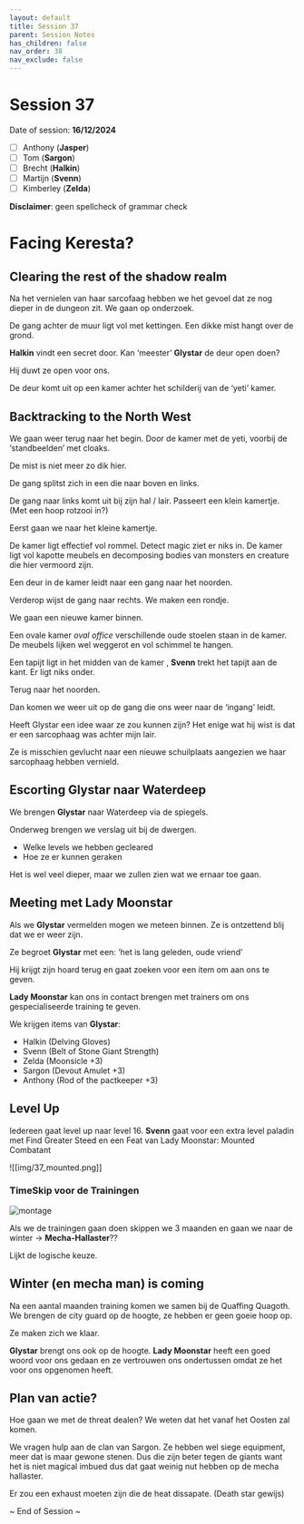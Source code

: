 ```yaml
---
layout: default
title: Session 37
parent: Session Notes
has_children: false
nav_order: 38
nav_exclude: false
---
```

# Session 37
Date of session: **16/12/2024**

- [ ] Anthony (**Jasper**)
- [ ] Tom (**Sargon**)
- [ ] Brecht (**Halkin**)
- [ ] Martijn (**Svenn**)
- [ ] Kimberley (**Zelda**)

**Disclaimer**: geen spellcheck of grammar check
# Facing Keresta?
## Clearing the rest of the shadow realm

Na het vernielen van haar sarcofaag hebben we het gevoel dat ze nog dieper in de dungeon zit.
We gaan op onderzoek.

De gang achter de muur ligt vol met kettingen.
Een dikke mist hangt over de grond.

**Halkin** vindt een secret door.
Kan ‘meester’ **Glystar** de deur open doen?

Hij duwt ze open voor ons.

De deur komt uit op een kamer achter het schilderij van de ‘yeti’ kamer.

## Backtracking to the North West

We gaan weer terug naar het begin.
Door de kamer met de yeti, voorbij de ‘standbeelden’ met cloaks.

De mist is niet meer zo dik hier.

De gang splitst zich in een die naar boven en links.

De gang naar links komt uit bij zijn hal / lair.
Passeert een klein kamertje. (Met een hoop rotzooi in?)

Eerst gaan we naar het kleine kamertje.

De kamer ligt effectief vol rommel. Detect magic ziet er niks in. De kamer ligt vol kapotte meubels en decomposing bodies van monsters en creature die hier vermoord zijn.

Een deur in de kamer leidt naar een gang naar het noorden.

Verderop wijst de gang naar rechts.
We maken een rondje.

We gaan een nieuwe kamer binnen.

Een ovale kamer *oval office* verschillende oude stoelen staan in de kamer. De meubels lijken wel weggerot en vol schimmel te hangen.

Een tapijt ligt in het midden van de kamer , **Svenn** trekt het tapijt aan de kant.
Er ligt niks onder.

Terug naar het noorden.

Dan komen we weer uit op de gang die ons weer naar de ‘ingang’ leidt.

Heeft Glystar een idee waar ze zou kunnen zijn?
Het enige wat hij wist is dat er een sarcophaag was achter mijn lair.

Ze is misschien gevlucht naar een nieuwe schuilplaats aangezien we haar sarcophaag hebben vernield.

## Escorting Glystar naar Waterdeep

We brengen **Glystar** naar Waterdeep via de spiegels.

Onderweg brengen we verslag uit bij de dwergen.
- Welke levels we hebben gecleared
- Hoe ze er kunnen geraken

Het is wel veel dieper, maar we zullen zien wat we ernaar toe gaan.

## Meeting met Lady Moonstar

Als we **Glystar** vermelden mogen we meteen binnen.
Ze is ontzettend blij dat we er weer zijn.

Ze begroet **Glystar** met een: ‘het is lang geleden, oude vriend’

Hij krijgt zijn hoard terug en gaat zoeken voor een item om aan ons te geven.

**Lady Moonstar** kan ons in contact brengen met trainers om ons gespecialiseerde training te geven.

We krijgen items van **Glystar**:
- Halkin (Delving Gloves)
- Svenn (Belt of Stone Giant Strength)
- Zelda (Moonsicle +3)
- Sargon (Devout Amulet +3)
- Anthony (Rod of the pactkeeper +3)

## Level Up

Iedereen gaat level up naar level 16.
**Svenn** gaat voor een extra level paladin met Find Greater Steed en een Feat van Lady Moonstar: Mounted Combatant

![[img/37_mounted.png]]

### TimeSkip voor de Trainingen

![montage](https://y.yarn.co/e0541f94-29b1-4ac5-b553-399c18d98ca9_text.gif)

Als we de trainingen gaan doen skippen we 3 maanden en gaan we naar de winter -> **Mecha-Hallaster**??

Lijkt de logische keuze.

## Winter (en mecha man) is coming

Na een aantal maanden training komen we samen bij de Quaffing Quagoth.
We brengen de city guard op de hoogte, ze hebben er geen goeie hoop op.

Ze maken zich we klaar.

**Glystar** brengt ons ook op de hoogte.
**Lady Moonstar** heeft een goed woord voor ons gedaan en ze vertrouwen ons ondertussen omdat ze het voor ons opgenomen heeft.

## Plan van actie?

Hoe gaan we met de threat dealen?
We weten dat het vanaf het Oosten zal komen.

We vragen hulp aan de clan van Sargon.
Ze hebben wel siege equipment, meer dat is maar gewone stenen. Dus die zijn beter tegen de giants want het is niet magical imbued dus dat gaat weinig nut hebben op de mecha hallaster.

Er zou een exhaust moeten zijn die de heat dissapate.
(Death star gewijs)


~ End of Session ~